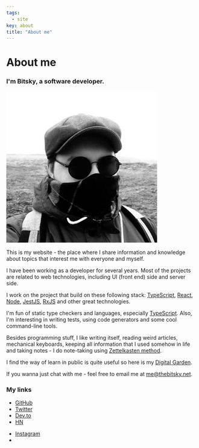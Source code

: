 ```yaml
---
tags:
  - site
key: about
title: "About me"
---
```


# About me

### I'm Bitsky, a software developer.

![photo](/images/avatar.jpg)

This is my website - the place where I share information and knowledge about topics that interest me with everyone and myself.

I have been working as a developer for several years. Most of the projects are related to web technologies, including UI (front end) side and server side.

I work on the project that build on these following stack: [TypeScript](TypeScript.md), [React](React.md), [Node](Node.md), [JestJS](JestJS.md), [RxJS](RxJS.md) and other great technologies.

I'm fun of static type checkers and languages, especially [TypeScript](TypeScript.md). Also, I'm interesting in writing tests, using code generators and some cool command-line tools.

Besides programming stuff, I like writing itself, reading weird articles, mechanical keyboards, keeping all information that I used somehow in life and taking notes - I do note-taking using [Zettelkasten method](Zettelkasten%20method.md).

I find the way of learn in public is quite useful so here is my [Digital Garden](https://thebitsky.net/notes).

If you wanna just chat with me - feel free to email me at [me@thebitsky.net](mailto:me@thebitsky.net).

### My links

* [GitHub](https://github.com/maxthebitsky)
* [Twitter](https://twitter.com/maxthebitsky)
* [Dev.to](https://dev.to/byteski)
* [HN](https://news.ycombinator.com/user?id=thebitsky)
- [Instagram](https://www.instagram.com/thebitskymax)
- 
